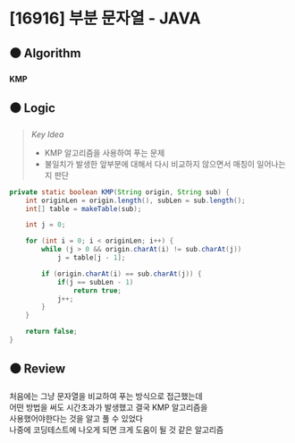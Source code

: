 # [16916] 부분 문자열 - JAVA

## :black_circle: Algorithm
**KMP**

## :black_circle: Logic

> _Key Idea_
> - KMP 알고리즘을 사용하여 푸는 문제
> -  불일치가 발생한 앞부분에 대해서 다시 비교하지 않으면서 매칭이 일어나는지 판단 


```Java
private static boolean KMP(String origin, String sub) {
    int originLen = origin.length(), subLen = sub.length();
    int[] table = makeTable(sub);

    int j = 0;

    for (int i = 0; i < originLen; i++) {
        while (j > 0 && origin.charAt(i) != sub.charAt(j))
            j = table[j - 1];

        if (origin.charAt(i) == sub.charAt(j)) {
            if(j == subLen - 1)
                return true;
            j++;
        }
    }

    return false;
}
```

## :black_circle: Review
처음에는 그냥 문자열을 비교하여 푸는 방식으로 접근했는데  
어떤 방법을 써도 시간초과가 발생했고 결국 KMP 알고리즘을  
사용했어야한다는 것을 알고 풀 수 있었다  
나중에 코딩테스트에 나오게 되면 크게 도움이 될 것 같은 알고리즘
